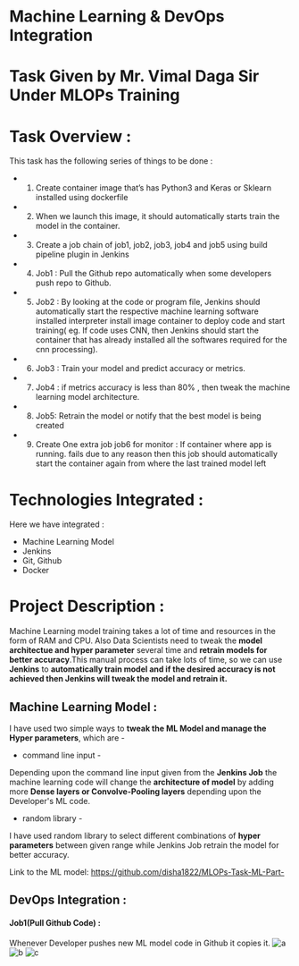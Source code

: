 # Machine Learning & DevOps Integration

# Task Given by Mr. Vimal Daga Sir Under MLOPs Training

# Task Overview :

This task has the following series of things to be done :

  * 1. Create container image that’s has Python3 and Keras or Sklearn  installed  using dockerfile 
  * 2. When we launch this image, it should automatically starts train the model in the container.
  * 3. Create a job chain of job1, job2, job3, job4 and job5 using build pipeline plugin in Jenkins 
  * 4.  Job1 : Pull  the Github repo automatically when some developers push repo to Github.
  * 5.  Job2 : By looking at the code or program file, Jenkins should automatically start the respective machine learning software installed interpreter install image container to deploy code  and start training( eg. If code uses CNN, then Jenkins should start the container that has already installed all the softwares required for the cnn processing).
  * 6. Job3 : Train your model and predict accuracy or metrics.
  * 7. Job4 : if metrics accuracy is less than 80%  , then tweak the machine learning model architecture.
  * 8. Job5: Retrain the model or notify that the best model is being created
  * 9. Create One extra job job6 for monitor : If container where app is running. fails due to any reason then this job should automatically start the container again from where the last trained model left

# Technologies Integrated :
Here we have integrated :
* Machine Learning Model
* Jenkins
* Git, Github
* Docker

# Project Description :

Machine Learning model training takes a lot of time and resources in the form of RAM and CPU. Also Data Scientists need to tweak the **model architectue and hyper parameter** several time and **retrain models for better accuracy**.This manual process can take lots of time, so we can use **Jenkins** to **automatically train model and if the desired accuracy is not achieved then Jenkins will tweak the model and retrain it.**  

## Machine Learning Model :
I have used two simple ways to **tweak the ML Model and manage the Hyper parameters**, which are - 

* command line input -

Depending upon the command line input given from the **Jenkins Job** the machine learning code will change the **architecture of model**
 by adding more **Dense layers or Convolve-Pooling layers** depending upon the Developer's ML code. 

* random library -

I have used random library to select different combinations of **hyper parameters** between given range while Jenkins Job retrain the model for better accuracy.

 Link to the ML model: https://github.com/disha1822/MLOPs-Task-ML-Part-

## DevOps Integration :

#### Job1(Pull Github Code) :

Whenever Developer pushes new ML model code in Github it copies it.
![a]()
![b]()
![c]()
